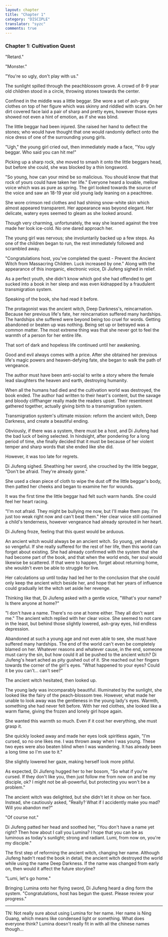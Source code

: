 ```yaml
---
layout: chapter
title: "Chapter 1"
category: "DISCIPLE"
translator: "syzc"
comments: true
---
```


### Chapter 1: Cultivation Quest

"Retard."

"Monster."

"You're so ugly, don't play with us."

The sunlight spilled through the peachblossom grove. A crowd of 8-9 year old children stood in a circle, throwing stones towards the center.

Confined in the middle was a little beggar. She wore a set of ash-gray clothes on top of her figure which was skinny and riddled with scars. On her dirt covered face laid a pair of sharp and pretty eyes, however those eyes showed not even a hint of emotion, as if she was blind.

The little beggar had been injured. She raised her hand to deflect the stones; who would have thought that one would randomly deflect onto the nice dress of one of the surrounding young girls.

"Ugh," the young girl cried out, then immediately made a face, "You ugly beggar. Who said you can hit me!"

Picking up a sharp rock, she moved to smash it onto the little beggars head, but before she could, she was blocked by a thin longsword.

"So young, how can your mind be so malicious. You should know that that rock of yours could have taken her life." Everyone heard a lovable, mellow voice which was as pure as spring. The girl looked towards the source of the voice and saw an 18-19 year old young lady leaning on a peachtree.

She wore crimson red clothes and had shining snow-white skin which almost appeared transparent. Her appearance was beyond elegant. Her delicate, watery eyes seemed to gleam as she looked around. 

Though very charming, unfortunately, the way she leaned against the tree made her look ice-cold. No one dared approach her.

The young girl was nervous; she involuntarily backed up a few steps. As one of the children began to run, the rest immediately followed and scrambled away.

"Congratulations host, you've completed the quest - Prevent the Ancient Witch from Massacring Children. Luck increased by one." Along with the appearance of this inorganic, electronic voice, Di Jiufeng sighed in relief.

As a perfect youth, she didn't know which god she had offended to get sucked into a book in her sleep and was even kidnapped by a fraudulent transmigration system. 

Speaking of the book, she had read it before.

The protagonist was the ancient witch, Deep Darkness's, reincarnation. Because her previous life's fate, her reincarnation suffered many hardships. The hardships she suffered were beyond being too cruel for words. Getting abandoned or beaten up was nothing. Being set up or betrayed was a common matter. The most extreme thing was that she never got to feel the warmth of a person for her entire life.

That sort of dark and hopeless life continued until her awakening.

Good and evil always comes with a price. After she obtained her previous life's magic powers and heaven-defying fate, she began to walk the path of vengeance.

The author must have been anti-social to write a story where the female lead slaughters the heaven and earth, destroying humanity.

When all the humans had died and the cultivation world was destroyed, the book ended. The author had written to their heart's content, but the savage and bloody cliffhanger really made the readers upset. Their resentment gathered together, actually giving birth to a transmigration system.

Transmigration system's ultimate mission: reform the ancient witch, Deep Darkness, and create a beautiful ending. 

Obviously, if there was a system, there must be a host, and Di Jiufeng had the bad luck of being selected. In hindsight, after pondering for a long period of time, she finally decided that it must be because of her violent temper and sharp words that she ended like she did.

However, it was too late for regrets.

Di Jiufeng sighed. Sheathing her sword, she crouched by the little beggar, "Don't be afraid. They're already gone." 

She used a clean piece of cloth to wipe the dust off the little beggar's body, then patted her cheeks and began to examine her for wounds. 

It was the first time the little beggar had felt such warm hands. She could feel her heart racing. 

"I'm not afraid. They might be bullying me now, but I'll make them pay. I'm just too weak right now and can't beat them." Her clear voice still contained a child's tenderness, however vengeance had already sprouted in her heart.

Di Jiufeng froze, feeling that this quest would be arduous.

An ancient witch would always be an ancient witch. So young, yet already so vengeful. If she really suffered for the rest of her life, then this world can forget about existing. She had already confirmed with the system that she had become part of the book, and that when the world ends, her soul would likewise be scattered. If that were to happen, forget about returning home, she wouldn't even be able to struggle for live.

Her calculations up until today had led her to the conclusion that she could only keep the ancient witch beside her, and hope that her years of influence could gradually let the witch set aside her revenge.

Thinking like that, Di Jiufeng asked with a gentle voice, "What's your name? Is there anyone at home?"

"I don't have a name. There's no one at home either. They all don't want me." The ancient witch replied with her clear voice. She seemed to not care in the least, but behind those slightly lowered, ash-gray eyes, hid endless depression.

Abandoned at such a young age and not even able to see, she must have suffered many hardships. The end of the world can't even be completely blamed on her. Whatever reasons and whatever cause, in the end, someone must carry the sin, but how could it all be pushed to the ancient witch? Di Jiufeng's heart ached as pity gushed out of it. She reached out her fingers towards the corner of the girl's eyes. "What happened to your eyes? Could it be you can't... can't see?"

The ancient witch hesitated, then looked up.

The young lady was incomparably beautiful. Illuminated by the sunlight, she looked like the fairy of the peach-blossom tree. However, what made her unable to look away was the gentleness in the young lady's eyes. Warmth, something she had never felt before. With her red clothes, she looked like a warm flame, giving the frozen and lonely girl hope again.

She wanted this warmth so much. Even if it cost her everything, she must grasp it.

She quickly looked away and made her eyes look spiritless again, "I'm cursed, so no one likes me. I was thrown away when I was young. These two eyes were also beaten blind when I was wandering. It has already been a long time so I'm use to it."

She slightly lowered her gaze, making herself look more pitiful.

As expected, Di Jiufeng hugged her to her bosom, "So what if you're cursed. If they don't like you, then just follow me from now on and be my disciple, ok? I might not be all-powerful, but protecting you won't be a problem."

The ancient witch was delighted, but she didn't let it show on her face. Instead, she cautiously asked, "Really? What if I accidently make you mad? Will you abandon me?"

"Of course not."

Di Jiufeng patted her head and soothed her, "You don't have a name yet right? Then how about I call you Lumina? I hope that you can be as luminous as today's sunlight; strong and radiant. Lumi, from now on, you're my disciple."

The first step of reforming the ancient witch, changing her name. Although Jiufeng hadn't read the book in detail, the ancient witch destroyed the world while using the name Deep Darkness. If the name was changed from early on, then would it affect the future storyline?

"Lumi, let's go home."

Bringing Lumina onto her flying sword, Di Jiufeng heard a ding form the system. "Congratulations, host has begun the quest. Please review your progress."

---

TN: Not really sure about using Lumina for her name. Her name is Ning Guang, which means like condensed light or something. What does everyone think? Lumina doesn't really fit in with all the chinese names though...
